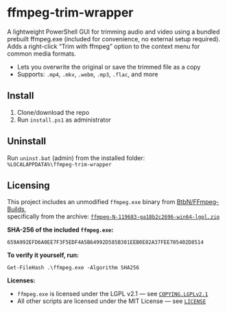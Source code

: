 # ffmpeg-trim-wrapper

A lightweight PowerShell GUI for trimming audio and video using a bundled prebuilt ffmpeg.exe
(included for convenience, no external setup required).
Adds a right-click “Trim with ffmpeg” option to the context menu for common media formats.

- Lets you overwrite the original or save the trimmed file as a copy  
- Supports: `.mp4`, `.mkv`, `.webm`, `.mp3`, `.flac`, and more

## Install

1. Clone/download the repo  
2. Run `install.ps1` as administrator  

## Uninstall

Run `uninst.bat` (admin) from the installed folder:  
`%LOCALAPPDATA%\ffmpeg-trim-wrapper`

## Licensing

This project includes an unmodified `ffmpeg.exe` binary from [BtbN/FFmpeg-Builds](https://github.com/BtbN/FFmpeg-Builds),  
specifically from the archive: [`ffmpeg-N-119683-ga18b2c2696-win64-lgpl.zip`](https://github.com/BtbN/FFmpeg-Builds/releases/download/autobuild-2025-05-24-14-00/ffmpeg-N-119683-ga18b2c2696-win64-lgpl.zip)

**SHA-256 of the included `ffmpeg.exe`:**

    659A992EFD6A0EE7F3F5EDF4A5B64992D585B301EEB0E82A37FEE705402D8514

**To verify it yourself, run:**

    Get-FileHash .\ffmpeg.exe -Algorithm SHA256

**Licenses:**

- `ffmpeg.exe` is licensed under the LGPL v2.1 — see [`COPYING.LGPLv2.1`](COPYING.LGPLv2.1)  
- All other scripts are licensed under the MIT License — see [`LICENSE`](LICENSE)


  
